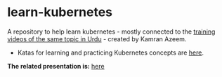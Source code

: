 # learn-kubernetes
A repository to help learn kubernetes - mostly connected to the [training videos of the same topic in Urdu](https://www.youtube.com/watch?v=DcOztswBONg&list=PLxv9HL8TPbSwBdAB2wpz-AUPB-we8zS3W) - created by Kamran Azeem.

* Katas for learning and practicing Kubernetes concepts are [here](https://github.com/KamranAzeem/kubernetes-katas).

**The related presentation is:** [here](https://docs.google.com/presentation/d/1WfshFCYPizcjeA-oBYV7l1JUezl75q8Jxd4IuXnilbs/edit?usp=sharing)
